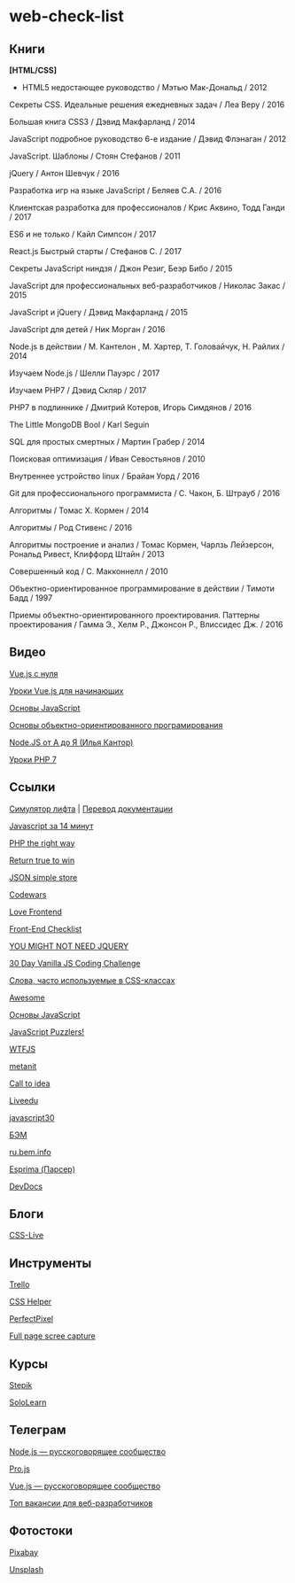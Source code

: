 # web-check-list

## Книги

__[HTML/CSS]__

* HTML5 недостающее руководство / Мэтью Мак-Дональд / 2012

Секреты CSS. Идеальные решения ежедневных задач / Леа Веру / 2016

Большая книга CSS3 / Дэвид Макфарланд / 2014

JavaScript подробное руководство 6-е издание / Дэвид Флэнаган / 2012

JavaScript. Шаблоны / Стоян Стефанов / 2011

jQuery / Антон Шевчук / 2016

Разработка игр на языке JavaScript / Беляев С.А. / 2016

Клиентская разработка для профессионалов / Крис Аквино, Тодд Ганди / 2017

ES6 и не только / Кайл Симпсон / 2017

React.js Быстрый старты / Стефанов С. / 2017

Секреты JavaScript ниндзя / Джон Резиг, Беэр Бибо / 2015

JavaScript для профессиональных веб-разработчиков / Николас Закас / 2015

JavaScript и jQuery / Дэвид Макфарланд / 2015

JavaScript для детей / Ник Морган / 2016

Node.js в действии / М. Кантелон , М. Хартер, T. Головайчук, Н. Райлих / 2014

Изучаем Node.js / Шелли Пауэрс / 2017

Изучаем PHP7 / Дэвид Скляр / 2017

PHP7 в подлиннике / Дмитрий Котеров, Игорь Симдянов / 2016

The Little MongoDB Bool / Karl Seguin

SQL для простых смертных / Мартин Грабер / 2014

Поисковая оптимизация / Иван Севостьянов / 2010

Внутреннее устройство linux / Брайан Уорд / 2016

Git для профессионального программиста / С. Чакон, Б. Штрауб / 2016

Алгоритмы / Томас Х. Кормен / 2014

Алгоритмы / Род Стивенс / 2016

Алгоритмы построение и анализ / Томас Кормен, Чарлзь Лейзерсон, Рональд Ривест, Клиффорд Штайн / 2013

Совершенный код / С. Макконнелл / 2010

Объектно-ориентированное программирование в действии / Тимоти Бадд / 1997

Приемы объектно-ориентированного проектирования. Паттерны проектирования / Гамма Э., Хелм Р., Джонсон Р., Влиссидес Дж. / 2016

## Видео

[Vue.js с нуля](https://www.youtube.com/playlist?list=PL5r0NkdgM0UOxb4Hl81FV5UIgexwTf8h7)

[Уроки Vue.js для начинающих](https://www.youtube.com/playlist?list=PL0lO_mIqDDFVVNsIt02JBIdBkjNVHIoum)

[Основы JavaScript](https://www.youtube.com/playlist?list=PL363QX7S8MfSxcHzvkNEqMYbOyhLeWwem)

[Основы объектно-ориентированного програмирования](https://www.youtube.com/playlist?list=PL6LDsbZOeyrx462VmH18qS0a9Dw9LwpSu)

[Node.JS от А до Я (Илья Кантор)](https://www.youtube.com/playlist?list=PLsuEohlthXdkRSxJTkmTstWKHgBHsd3Dx)

[Уроки PHP 7](https://www.youtube.com/watch?v=5CPTpFit3hg&list=PLVfMKQXDAhGWCBTca7m-snWrZZkjX2jGB)

## Ссылки

[Симулятор лифта](https://play.elevatorsaga.com) | [Перевод документации](https://cdn.rawgit.com/space2pacman-misc/elevatorsaga-translation/802cb101/index.html)

[Javascript за 14 минут](https://js14min.github.io/)

[PHP the right way](http://getjump.github.io/ru-php-the-right-way/)

[Return true to win](https://returntrue.win)

[JSON simple store](http://myjson.com/)

[Codewars](https://www.codewars.com/)

[Love Frontend](https://vk.com/love_frontend)

[Front-End Checklist](https://github.com/ungear/Front-End-Checklist)

[YOU MIGHT NOT NEED JQUERY](http://youmightnotneedjquery.com/)

[30 Day Vanilla JS Coding Challenge](https://javascript30.com/)

[Слова, часто используемые в CSS-классах](https://github.com/yoksel/common-words)

[Awesome](https://github.com/sindresorhus/awesome)

[Основы JavaScript](https://learn.javascript.ru/first-steps)

[JavaScript Puzzlers!](http://javascript-puzzlers.herokuapp.com/)

[WTFJS](https://wtfjs.com/)

[metanit](https://metanit.com)

[Call to idea](http://www.calltoidea.com/)

[Liveedu](https://www.liveedu.tv/)

[javascript30](https://javascript30.com/)

[БЭМ](https://github.com/CSSSR/sputnik/blob/master/docs/CSS/Methodology/BEM.md)

[ru.bem.info](http://ru.bem.info)

[Esprima (Парсер)](http://esprima.org/)

[DevDocs](http://devdocs.io/)

## Блоги

[CSS-Live](http://css-live.ru/)

## Инструменты

[Trello](http://trello.com)

[CSS Helper](https://lesson-web.ru/modules/css_helper)

[PerfectPixel](http://www.welldonecode.com/perfectpixel/)

[Full page scree capture](https://chrome.google.com/webstore/detail/full-page-screen-capture/fdpohaocaechififmbbbbbknoalclacl)

## Курсы

[Stepik](https://stepik.org/)

[SoloLearn](https://www.sololearn.com/)

## Телеграм

[Node.js — русскоговорящее сообщество](https://t.me/nodejs_ru)

[Pro.js](https://t.me/JSlang)

[Vue.js — русскоговорящее сообщество](https://t.me/vuejs_ru)

[Топ вакансии для веб-разработчиков](https://t.me/webWork)

## Фотостоки

[Pixabay](https://pixabay.com)

[Unsplash](https://unsplash.com)
